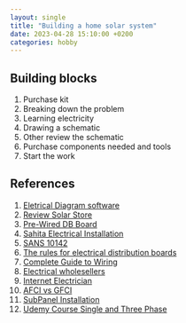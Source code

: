 ```yaml
---
layout: single
title: "Building a home solar system"
date: 2023-04-28 15:10:00 +0200
categories: hobby
---
```


## Building blocks
1. Purchase kit
1. Breaking down the problem
1. Learning electricity
1. Drawing a schematic
1. Other review the schematic
1. Purchase components needed and tools
1. Start the work 



## References

1. [Eletrical Diagram software](https://qelectrotech.org)
2. [Review Solar Store](https://www.solar-shop.co.za) 
2. [Pre-Wired DB Board](https://techhutsa.co.za/collections/installation-essentials/products/pre-wired-distribution-board-for-inverters)
1. [Sahita Electrical Installation](https://sahita.co.za/wp-content/uploads/2012/07/Module-24-SAHITA-Electrical-installation.pdf)
1. [SANS 10142](https://arepenergy.co.za/wp-content/uploads/2018/11/SANS-10142-1-2-Rev-R-01102018.pdf)
1. [The rules for electrical distribution boards](https://www.youtube.com/watch?v=Vj4LYWVNsEQ)
1. [Complete Guide to Wiring](https://electrical-engineering-portal.com/res/The-Complete-Guide-to-Electrical-Wiring.pdf)
1. [Electrical wholesellers](https://arb.co.za/shop/?orderby=popularity)
1. [Internet Electrician](https://www.electrical-online.com/five-tools-every-diyer-would-love-for-christmas/)
1. [AFCI vs GFCI](https://homeinspectioninsider.com/afci-vs-gfci/)
1. [SubPanel Installation](https://www.electrical-online.com/subpanel-installation/)
1. [Udemy Course Single and Three Phase](https://www.udemy.com/course/single-and-three-phase-electrical-circuit-basics/learn/lecture/30779342#overview)


